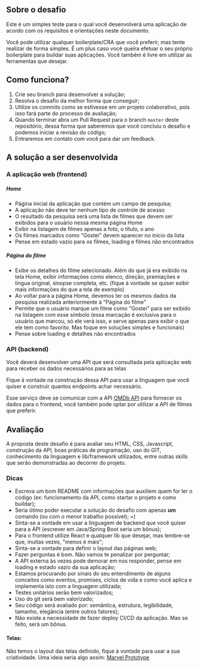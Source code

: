## Sobre o desafio

Este é um simples teste para o qual você desenvolverá uma aplicação de acordo com os requisitos e orientações neste documento.

Você pode utilizar qualquer boilerplate/CRA que você preferir, mas tente realizar de forma simples. É um plus caso você queira efetuar o seu próprio boilerplate para buildar suas aplicações. Você também é livre em utilizar as ferramentas que desejar.

## Como funciona?

1.  Crie seu branch para desenvolver a solução;
2.  Resolva o desafio da melhor forma que conseguir;
3.  Utilize os commits como se estivesse em um projeto colaborativo, pois isso fará parte do processo de avaliação;
4.  Quando terminar abra um Pull Request para o branch `master` deste repositório, dessa forma que saberemos que você concluiu o desafio e podemos iniciar a revisão do código;
5.  Entraremos em contato com você para dar um feedback.

## A solução a ser desenvolvida

### A aplicação web (frontend)

##### Home 
- Página inicial da aplicação que contém um campo de pesquisa;
- A aplicação não deve ter nenhum tipo de controle de acesso
- O resultado da pesquisa será uma lista de filmes que devem ser exibidos para o usuário nessa mesma página Home
- Exibir na listagem de filmes apenas a foto, o título, o ano
- Os filmes marcados como "Gostei" devem aparecer no início da lista
- Pense em estado vazio para os filmes, loading e filmes não encontrados

##### Página do filme
- Exibe os detalhes do filme selecionado. Além do que já era exibido na tela Home, exibir informações como elenco, direção, premiações e língua original, sinopse completa, etc. (fique à vontade se quiser exibir mais informações do que a tela de exemplo)
- Ao voltar para a página Home, devemos ter os mesmos dados da pesquisa realizada anteriormente à "Página do filme"
- Permite que o usuário marque um filme como "Gostei" para ser exibido na listagem com esse símbolo (essa marcação é exclusiva para o usuário que marcou, só ele verá isso, e serve apenas para exibir o que ele tem como favorito. Mas foque em soluções simples e funcionais)
- Pense sobre loading e detalhes não encontrados
  
### API (backend)
Você deverá desenvolver uma API que será consultada pela aplicação web para receber os dados necessários para as telas

Fique à vontade na construção dessa API para usar a linguagem que você quiser e construir quantos endpoints achar necessário.

Esse serviço deve se comunicar com a API [OMDb API](http://www.omdbapi.com/) para fornecer os dados para o frontend, você também pode optar por utilizar a API de filmes que preferir.

## Avaliação
A proposta deste desafio é para avaliar seu HTML, CSS, Javascript, construção da API, boas práticas de programação, uso do GIT, conhecimento da linguagem e lib/framework utilizados, entre outras skills que serão demonstradas ao decorrer do projeto.

### Dicas

* Escreva um bom README com informações que auxiliem quem for ler o código (ex: funcionamento da API, como startar o projeto e como buildar);
* Seria ótimo poder executar a solução do desafio com apenas **um** comando (ou com o menor trabalho possível); =)
* Sinta-se a vontade em usar a linguagem de backend que você quiser para a API (escrever em Java/Spring Boot seria um bônus);
* Para o frontend utilize React e qualquer lib que desejar, mas lembre-se que, muitas vezes, "menos é mais";
* Sinta-se a vontade para definir o layout das páginas web;
* Fazer perguntas é bom. Não vamos te penalizar por perguntar;
* A API externa às vezes pode demorar em nos responder, pense em loading e estado vazio da sua aplicação;
* Estamos procurando por sinais do seu entendimento de alguns conceitos como eventos, promises, ciclos de vida e como você aplica e implementa isto com a linguagem utilizada;
* Testes unitários serão bem valorizados;
* Uso do git será bem valorizado;
* Seu código será avaliado por: semântica, estrutura, legibilidade, tamanho, elegância (entre outros fatores);
* Não existe a necessidade de fazer deploy CI/CD da aplicação. Mas se feito, será um bônus.

#### Telas:

Não temos o layout das telas definido, fique à vontade para usar a sua criatividade.
Uma ideia seria algo assim: [Marvel Prototype](https://marvelapp.com/3cj0i64/screen/52947277)
